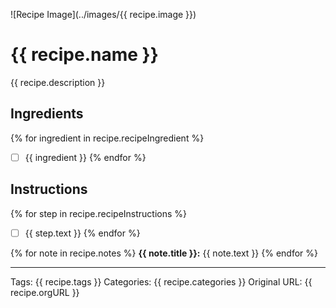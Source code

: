 

![Recipe Image](../images/{{ recipe.image }})

# {{ recipe.name }}
{{ recipe.description }}

## Ingredients
{% for ingredient in recipe.recipeIngredient %}
- [ ] {{ ingredient }}
{% endfor %}

## Instructions
{% for step in recipe.recipeInstructions %}
- [ ] {{ step.text }}
{% endfor %}

{% for note in recipe.notes %}
**{{ note.title }}:** {{ note.text }}
{% endfor %}

---

Tags: {{ recipe.tags }}
Categories: {{ recipe.categories }}
Original URL: {{ recipe.orgURL }}